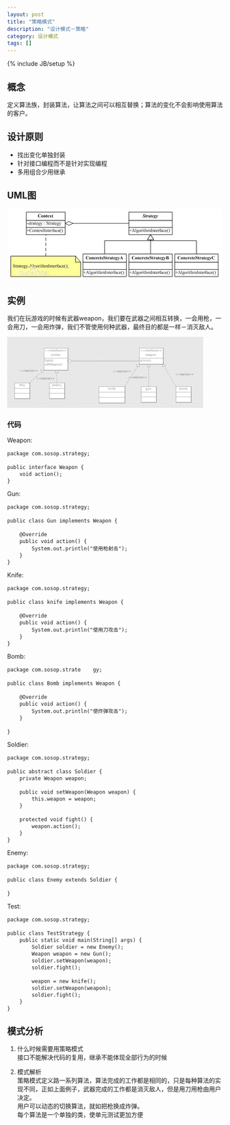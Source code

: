 ```yaml
---
layout: post
title: "策略模式"
description: "设计模式－策略"
category: 设计模式
tags: []
---
```

{% include JB/setup %}


## 概念  
定义算法族，封装算法，让算法之间可以相互替换；算法的变化不会影响使用算法的客户。 

## 设计原则
*  找出变化单独封装
*  针对接口编程而不是针对实现编程
*  多用组合少用继承

## UML图
![策略模式的uml](/assets/pic/strategy-dp.jpg "策略模式的uml")

## 实例  
我们在玩游戏的时候有武器weapon，我们要在武器之间相互转换，一会用枪，一会用刀，一会用炸弹，我们不管使用何种武器，最终目的都是一样－消灭敌人。

![策略模式的uml](/assets/pic/strategy-o.png "策略模式的uml")

### 代码
Weapon:  
	
	package com.sosop.strategy;

	public interface Weapon {
		void action();
	}

Gun:  
	
	package com.sosop.strategy;

	public class Gun implements Weapon {

		@Override
		public void action() {
			System.out.println("使用枪射击");
		}
	}

Knife:

	package com.sosop.strategy;

	public class knife implements Weapon {

		@Override
		public void action() {
			System.out.println("使用刀攻击");
		}
	}

Bomb:

	package com.sosop.strate	gy;

	public class Bomb implements Weapon {

		@Override
		public void action() {
			System.out.println("使炸弹攻击");
		}

	}

Soldier:

	package com.sosop.strategy;

	public abstract class Soldier {
		private Weapon weapon;

		public void setWeapon(Weapon weapon) {
			this.weapon = weapon;
		}
	
		protected void fight() {
			weapon.action();
		}
	}
	
Enemy:

	package com.sosop.strategy;

	public class Enemy extends Soldier {
	
	}
	
Test:
	
	package com.sosop.strategy;

	public class TestStrategy {
		public static void main(String[] args) {
			Soldier soldier = new Enemy();
			Weapon weapon = new Gun();
			soldier.setWeapon(weapon);
			soldier.fight();
		
			weapon = new knife();
			soldier.setWeapon(weapon);
			soldier.fight();
		}
	}
	


## 模式分析

1.  什么时候需要用策略模式  
接口不能解决代码的复用，继承不能体现全部行为的时候

2.   模式解析  
策略模式定义路一系列算法，算法完成的工作都是相同的，只是每种算法的实现不同，正如上面例子，武器完成的工作都是消灭敌人，但是用刀用枪由用户决定。  
用户可以动态的切换算法，就如把枪换成炸弹。  
每个算法是一个单独的类，使单元测试更加方便
